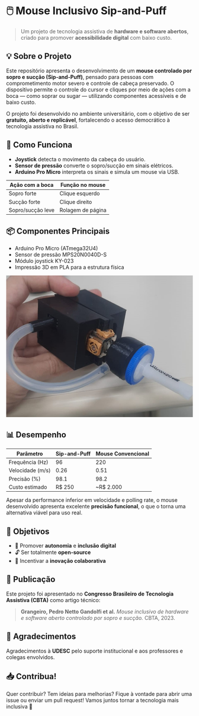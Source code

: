 # 🖱️ Mouse Inclusivo Sip-and-Puff

> Um projeto de tecnologia assistiva de **hardware e software abertos**, criado para promover **acessibilidade digital** com baixo custo.

## 💡 Sobre o Projeto

Este repositório apresenta o desenvolvimento de um **mouse controlado por sopro e sucção (Sip-and-Puff)**, pensado para pessoas com comprometimento motor severo e controle de cabeça preservado. O dispositivo permite o controle do cursor e cliques por meio de ações com a boca — como soprar ou sugar — utilizando componentes acessíveis e de baixo custo.

O projeto foi desenvolvido no ambiente universitário, com o objetivo de ser **gratuito, aberto e replicável**, fortalecendo o acesso democrático à tecnologia assistiva no Brasil.

## 🔧 Como Funciona

- **Joystick** detecta o movimento da cabeça do usuário.
- **Sensor de pressão** converte o sopro/sucção em sinais elétricos.
- **Arduino Pro Micro** interpreta os sinais e simula um mouse via USB.

| Ação com a boca    | Função no mouse   |
|--------------------|-------------------|
| Sopro forte        | Clique esquerdo   |
| Sucção forte       | Clique direito    |
| Sopro/sucção leve  | Rolagem de página |

## 📦 Componentes Principais

- Arduino Pro Micro (ATmega32U4)
- Sensor de pressão MPS20N0040D-S
- Módulo joystick KY-023
- Impressão 3D em PLA para a estrutura física

![Mouse](https://github.com/pedronetto12/Mouse-Sip-Sup/blob/main/mouse%20sip%26suff.jpeg)

## 📊 Desempenho

| Parâmetro         | Sip-and-Puff | Mouse Convencional |
|------------------|---------------|----------------------|
| Frequência (Hz)  | 96            | 220                  |
| Velocidade (m/s) | 0.26          | 0.51                 |
| Precisão (%)     | 98.1          | 98.2                 |
| Custo estimado   | R$ 250        | ~R$ 2.000            |

Apesar da performance inferior em velocidade e polling rate, o mouse desenvolvido apresenta excelente **precisão funcional**, o que o torna uma alternativa viável para uso real.

## 📌 Objetivos

- 🧠 Promover **autonomia** e **inclusão digital**
- 🔓 Ser totalmente **open-source**
- 🤝 Incentivar a **inovação colaborativa**

## 📄 Publicação

Este projeto foi apresentado no **Congresso Brasileiro de Tecnologia Assistiva (CBTA)** como artigo técnico:

> **Grangeiro, Pedro Netto Gandolfi et al.** *Mouse inclusivo de hardware e software aberto controlado por sopro e sucção.* CBTA, 2023.

## 🤝 Agradecimentos

Agradecimentos à **UDESC** pelo suporte institucional e aos professores e colegas envolvidos.

## 📥 Contribua!

Quer contribuir? Tem ideias para melhorias? Fique à vontade para abrir uma issue ou enviar um pull request! Vamos juntos tornar a tecnologia mais inclusiva 💙
